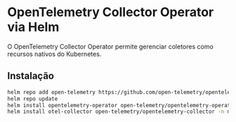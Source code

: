 # OpenTelemetry Collector Operator via Helm

O OpenTelemetry Collector Operator permite gerenciar coletores como recursos nativos do Kubernetes.

## Instalação

```sh
helm repo add open-telemetry https://github.com/open-telemetry/opentelemetry-helm-charts
helm repo update
helm install opentelemetry-operator open-telemetry/opentelemetry-operator --namespace monitoring
helm install otel-collector open-telemetry/opentelemetry-collector -n monitoring -f values.yaml
```

